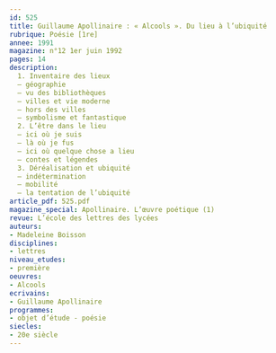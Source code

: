 ```yaml
---
id: 525
title: Guillaume Apollinaire : « Alcools ». Du lieu à l’ubiquité 
rubrique: Poésie [1re]
annee: 1991
magazine: n°12 1er juin 1992
pages: 14
description: 
  1. Inventaire des lieux
  – géographie
  – vu des bibliothèques
  – villes et vie moderne
  – hors des villes
  – symbolisme et fantastique
  2. L’être dans le lieu
  – ici où je suis
  – là où je fus
  – ici où quelque chose a lieu
  – contes et légendes
  3. Déréalisation et ubiquité
  – indétermination
  – mobilité
  – la tentation de l’ubiquité
article_pdf: 525.pdf
magazine_special: Apollinaire. L’œuvre poétique (1)
revue: L’école des lettres des lycées
auteurs:
- Madeleine Boisson
disciplines:
- lettres
niveau_etudes:
- première
oeuvres:
- Alcools
ecrivains:
- Guillaume Apollinaire
programmes:
- objet d’étude - poésie
siecles:
- 20e siècle
---
```

